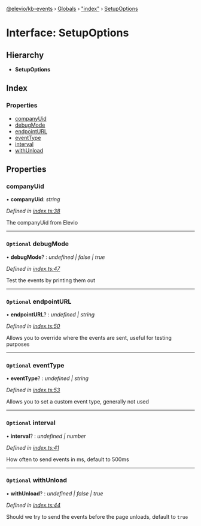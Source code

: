 [@elevio/kb-events](../README.md) › [Globals](../globals.md) › ["index"](../modules/_index_.md) › [SetupOptions](_index_.setupoptions.md)

# Interface: SetupOptions

## Hierarchy

* **SetupOptions**

## Index

### Properties

* [companyUid](_index_.setupoptions.md#companyuid)
* [debugMode](_index_.setupoptions.md#optional-debugmode)
* [endpointURL](_index_.setupoptions.md#optional-endpointurl)
* [eventType](_index_.setupoptions.md#optional-eventtype)
* [interval](_index_.setupoptions.md#optional-interval)
* [withUnload](_index_.setupoptions.md#optional-withunload)

## Properties

###  companyUid

• **companyUid**: *string*

*Defined in [index.ts:38](https://github.com/elevio/kb-events/blob/4fe81c3/src/index.ts#L38)*

The companyUid from Elevio

___

### `Optional` debugMode

• **debugMode**? : *undefined | false | true*

*Defined in [index.ts:47](https://github.com/elevio/kb-events/blob/4fe81c3/src/index.ts#L47)*

Test the events by printing them out

___

### `Optional` endpointURL

• **endpointURL**? : *undefined | string*

*Defined in [index.ts:50](https://github.com/elevio/kb-events/blob/4fe81c3/src/index.ts#L50)*

Allows you to override where the events are sent, useful for testing purposes

___

### `Optional` eventType

• **eventType**? : *undefined | string*

*Defined in [index.ts:53](https://github.com/elevio/kb-events/blob/4fe81c3/src/index.ts#L53)*

Allows you to set a custom event type, generally not used

___

### `Optional` interval

• **interval**? : *undefined | number*

*Defined in [index.ts:41](https://github.com/elevio/kb-events/blob/4fe81c3/src/index.ts#L41)*

How often to send events in ms, default to 500ms

___

### `Optional` withUnload

• **withUnload**? : *undefined | false | true*

*Defined in [index.ts:44](https://github.com/elevio/kb-events/blob/4fe81c3/src/index.ts#L44)*

Should we try to send the events before the page unloads, default to `true`
